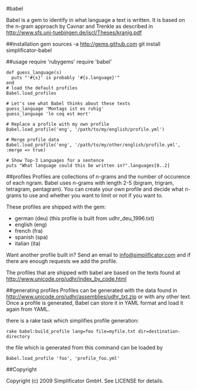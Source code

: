 #babel

Babel is a gem to identify in what language a text is written.
It is based on the n-gram approach by Cavnar and Trenkle as described 
in http://www.sfs.uni-tuebingen.de/iscl/Theses/kranig.pdf

##installation
    gem sources -a http://gems.github.com
    git install simplificator-babel
    
##usage
    require 'rubygems'
    require 'babel'
    
    def guess_language(s)
      puts "'#{s}' is probably '#{s.language}'"
    end
    # load the default profiles
    Babel.load_profiles
    
    # Let's see what Babel thinks about these texts
    guess_language 'Montags ist es ruhig'
    guess_language 'le coq est mort'
    
    # Replace a profile with my own profile
    Babel.load_profile('eng', '/path/to/my/english/profile.yml')
    
    # Merge profile data
    Babel.load_profile('eng', '/path/to/my/other/english/profile.yml', :merge => true)
    
    # Show Top-3 Languages for a sentence
    puts "What language could this be written in?".languages[0..2]

##profiles
Profiles are collections of n-grams and the number of occurence of each ngram.
Babel uses n-grams with length 2-5 (bigram, trigram, tetragram, pentagram).
You can create your own profile and decide what n-grams to use and whether 
you want to limit or not if you want to.

These profiles are shipped with the gem: 
*   german (deu) (this profile is built from udhr_deu_1996.txt)
*   english (eng)
*   french (fra)
*   spanish (spa)
*   italian (ita)
 
Want another profile built in? Send an email to info@simplificator.com and if there are enough 
requests we add the profile.

The profiles that are shipped with babel are based on the texts found at
http://www.unicode.org/udhr/index_by_code.html

##generating profiles
Profiles can be generated with the data found in http://www.unicode.org/udhr/assemblies/udhr_txt.zip or with any other text.
Once a profile is generated, Babel can store it in YAML format and load it again from YAML.

there is a rake task which simplifies profile generation:

    rake babel:build_profile lang=foo file=myfile.txt dir=destination-directory

the file which is generated from this command can be loaded by 
    
    Babel.load_profile 'foo', 'profile_foo.yml'

##Copyright

Copyright (c) 2009 Simplificator GmbH. See LICENSE for details.
